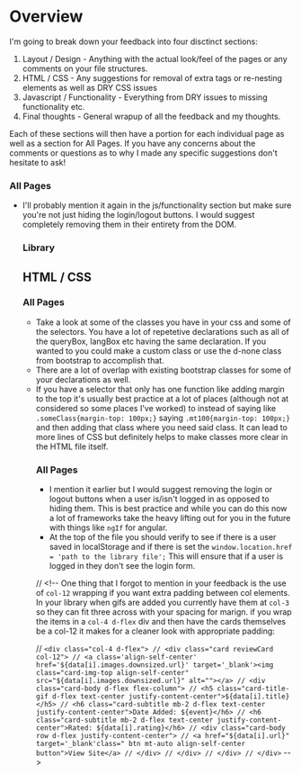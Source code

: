 # Overview

I'm going to break down your feedback into four disctinct sections:

1. Layout / Design - Anything with the actual look/feel of the pages or any comments on your file structures.
2. HTML / CSS - Any suggestions for removal of extra tags or re-nesting elements as well as DRY CSS issues
3. Javascript / Functionality - Everything from DRY issues to missing functionality etc.
4. Final thoughts - General wrapup of all the feedback and my thoughts.

Each of these sections will then have a portion for each individual page as well as a section for All Pages. If you have any concerns about the comments or questions as to why I made any specific suggestions don't hesitate to ask!

<!-- ## Layout/Design
Overall solid design work across the site. The only major issues I have are regarding different size screens as you'll see below. Also, it seems
super nitpicky but your front page of a site should always be in the top level folder. This is because when a server loads, if you don't have custom routing (and sometimes even if you do) it defaults to whatever html file is called `index.html` in the top level folder for the site. At this point its accepted best practice even WITH custom rouuting. -->

### All Pages

<!-- * You're importing the js files for ALL of the pages on each page. If you have custom JS for each page this doesn't need to happen. If you want some code repeated on each of them  for example the menu at the top or the feedback form, pull that out to a separate js file like `shared.js` or `menu.js` and then have each page load the page specific AND that custom styling. -->
<!-- * So there are a couple issues with the menu you're currently using. If you drop down to the size where the menu items disappear and are replaced by the hamburger icon clicking the icon doesn't open up the menu. There by making the menu inaccessable at lower screen widths. So this can be accomplished with the following minor adjustments:
    1. Remove the `$("#logoutButton").css('display', 'inherit');` and the `$('#loginButton').css('display', 'inherit');` from the js files adjusting the menu items.
    2. Add the `py-0` class (removes top and bottom padding) and the `text-center` (centers text for mobile menu view) to the `nav` tag.
    3. Remove the `height: 50px` from the css file for the navbar itself.
    4. Add the `mt-0` class (removes top margin) to each of the `li` tags in the nav
    5. Add the `ml-auto` class to the `ul` tag containing the login and logout buttons
    6. Remove the `float-right` classes from the login and logout buttons.
    7. Remove the trailing spaces from the `data-target` and `aria-controls` attributes on the `nav` tag and from the `id` attribute of the div with `id="navbarSupportedContent "` -->
<!-- * So basically what the above does is it keeps the login and logout to the right with the ml-auto on the ul tag (therby not needing the float-right classes). By removing the top and bottom margins and padding it keeps the menu to the same size as it was before (the 50px). By removing the trailing spaces it allows for the dropdown menu button to function. The text-center makes it a cleaner look when the dropdown mobilem menu is open. And finally removing the height: 50px allows for the background to dropdown when the mobile menu opens up. -->
<!-- * You're importing all of your javascript tags at the bottom of your body. This is completely acceptable for the about.js/index.js etc. As a best practice though, load all prereqs such as jQuery, popper, and bootstrap.js in the head. If you wrap your js file in a $(document).ready() you can also load those files (index.js etc) in the head. -->

- I'll probably mention it again in the js/functionality section but make sure you're not just hiding the login/logout buttons. I would suggest completely removing them in their entirety from the DOM.
  <!-- * For the feedback form on all pages I would recommend having the text area line up on the right side with the email input so the end of each box are directly inline. This would help maintain the clean look you have going through the rest of the page.
- Also on the feedback form, from a UX standpoint I would recommend changing "Save Changes" to say "Submit Feedback" and ensure that when the button is clicked it closes the modal. -->

<!-- ### Main Page
* You're running into a couple issues with the box sizing on smaller screen. For the carousel and the div to its left they break on smaller screens. I would suggest removing the `height: 500px` from the .boxLeft css to allow the div to grow. You could also change the `col-5` and `col-7` classes to be `col-md-5` and `col-md-7` then add `col-12` to each of the boxes to allow for the containers to increase in size at lower screen resolutions. If you're doing the above you'll also want to remove the `height: 500px` from the right box as well otherwise it will have a ton of deadspace below it.  -->
<!-- * The three cards at the bottom (although I didn't metion this in the readme) would probably look best at lower resolutions if they were stacked in a column. This could be accomplished by changing some of the `col-` classes on them as well as changing some styling or adding/removing bootstrap classes to the containers.  -->

<!--
### About
* Similar to the Main page, at lower resolutions you should change the layout of the boxLeft and boxRight to have different widths at lower resolutions so they don't appear smashed together.
* I would reccomend the same as above for the comments. At lower resolutions instead of 3 across you could go to 2 across and then finally only 1 per row. This is easily accomplished through the addition of more `col-??` and/or `col-??-??` classes -->

### Library

<!-- * The endpoint select and the rest of the search fields for the different endpoints don't have the same left and right margin leading to an uneven feel. From a strict UI sense I would recommend having a bottom border underneath the endpoint container. -->
<!-- * The div with the `id="searchResults"` has the row and container-fluid classes. This leads to an uneven margin. I would suggest removing both of those and then replacing the justify-content-center with justify-content-between. This would also require you to add the flex-wrap class as well. -->
<!-- * On smaller size screens like the previous suggestions, take a look at adding in different `col-xx-xx` classes.  -->

<!-- ### Login
* Honestly no issues. Looks really good. -->

## HTML / CSS

### All Pages

- Take a look at some of the classes you have in your css and some of the selectors. You have a lot of repetetive declarations such as all of the queryBox, langBox etc having the same declaration. If you wanted to you could make a custom class or use the d-none class from bootstrap to accomplish that.
- There are a lot of overlap with existing bootstrap classes for some of your declarations as well.
  <!-- * When you're using things like `color: rgb(219, 70, 26);` in different selectors (shows up 6x in your CSS) you're probably better off making it a sepearate class and adding it where it makes the most sense. -->
- If you have a selector that only has one function like adding margin to the top it's usually best practice at a lot of places (although not at considered so some places I've worked) to instead of saying like `.someClass{margin-top: 100px;}` saying `.mt100{margin-top: 100px;}` and then adding that class where you need said class. It can lead to more lines of CSS but definitely helps to make classes more clear in the HTML file itself.
  <!-- * You're using `<br>` tags in your modal body for the feedback on all pages. Try to avoid those tags whenever possible. The same effect can be accomplished via CSS and the use of block elements.
- Also in the modal you have unlinked label tags such as in the following snippet: `<label for="stars">Rate us!</label> <select>...` If you're using a label tag you need to have it "linked" to its corresponding form element. For it to link the `for` attribute has to contain the `id` of the form element it goes with. So in the case of the example above, you should refactor it to: `<label for="stars">Rate us!</label> <select id="stars">...` so the select has an `id` attribute that matches its `label` and vice versa. -->
  <!-- ### Main Page
- No issues specific to the Main Page that I saw only the ones shared across all pages as outlined above. -->
  <!-- ### About
- As mentioned above you have some labels that aren't linked properly to their corresponding form elements. If you have labels best practice is to have them linked.

### Library

- Same as above regarding labels and form elements. -->
  <!-- ### Login
- Same thing with labels and forms. -->

## Javascript / Functionality

<!-- Overall you have the majority of the functionality with clean code. You're missing a few pieces of functionality that I'll outline below.  -->

### All Pages

- I mention it earlier but I would suggest removing the login or logout buttons when a user is/isn't logged in as opposed to hiding them. This is best practice and while you can do this now a lot of frameworks take the heavy lifting out for you in the future with things like `ngIf` for angular.
  <!-- * You have the snippet of code to change what links are visible at the top of each js file. I mention it above but it would probably be best to remove out repeated code to a separate js file with an appropriate name. -->
  <!-- * Your feedback form doesn't long anything to the console and also doesn't close when the "Save Changes" button is clicked. Like I mention above if you rename it "Submit" and it doesn't close on click it can lead to a user thinking it's broken which might cause multiple submissions before they just manually close it.  -->
  <!-- ### Main Page
- No issues (no real JS on this page outside of the shared menu JS) -->
  <!-- ### About
- Lines 127-129 are a repeat of the entire `sortByRatingDescending()` function. These lines of code can be moved to line 177 right before `appendRating()` where you can simply just call the `sortByRatingDescending()` function.
- No other issues. -->
  <!-- ### Library
- At the top of the file you should verify to see if there is a user saved in localStorage and if there isn't set the `window.location.href = 'path to the login file';` This will ensure that if a user isn't logged in they don't have access to the library. As it is I can type in /library/library.html manually and get access to the page. -->
  <!-- * You have a lot of `someSelector.css()` lines of code and some of them are repetitive such as

````javascript
    $('#offsetBox').css('display', 'none');
    $('#ratingBox').css('display', 'none');
    $('#langBox').css('display', 'none');
``` -->
<!-- * If you were to add a single class to all of those such as "searchItems" or whatever you could simply say `$('.searchItems').css('display', 'none')`; -->
<!-- * You're reusing a lot of code between line 75 and 175. Since you're using a .fail for each of the calls my suggestion is as follows:
    1. Instead of the if `.val() === something` then do that `getJSON`, I'd suggest having an if `.val()=== something` then build the query string based off the format for that endpoint.
    2. Then you could have a single .getJSON with whatever string was built for the appropriate endpoint. This would be the URL built custom for search or translate or random.
    3. The only refactoring portion would be that since you'd either need `data` or `data.data` you could simply say `if(Array.isArray(data.data)){appendGif(data.data)}` `else{appendGif(data)}` this would remove upwards of 70 lines of code if properly refactored.
* You're utilizing `alert()` in several places. In production code you pretty much never want to use alerts. Best practice would be to update the DOM in some way. This could be as simple as adding a card to the results container saying "Something went wrong etc etc." -->
* The translate and random endpoints will ALWAYS return results even if the user types in something like `fajp8o43ljq7avjl` in the search field. The search endpoint will return an empty array if nothing matches the search field though. I would suggest refactoring the code to have feedback to the DOM to say something like "No Results Found Try a Different Search Term" otherwise it can come across as a broken site which can lead to a bad user experience.
### Login
* You have a lot of `someSelector.css()` lines of code and some of them are repetative such as
``` javascript
    $('#loginSubmit').css('display', 'none');
    $('.username').css('display', 'none');
    $('.password').css('display', 'none');
````

- If you were to add a single class to all of those such as "loginStepOne" or whatever you could simply say `$('.loginStepOne').css('display', 'none')`;
  <!-- * On lines 45-57 you're looping through all of the USERS array to check each ones password and username. Unfortunately if there's a match you're not stopping the loop. What this means is that the counter for the loop `i` will keep counting up. When you go to save `USERS[i]` in localStorage on line 77 `i` will ALWAYS be equal to the last index of USERS so only the last user will ever be stored. To overcome this you can add a `return;` in place of `verified = true` at line 50. Then you can remove the if statement at around the code on lines 54 and 55 since that code will only be hit if a username and password DON'T match. -->
- At the top of the file you should verify to see if there is a user saved in localStorage and if there is set the `window.location.href = 'path to the library file';` This will ensure that if a user is logged in they don't see the login form.

<!-- ## Final Thoughts
* First off these are the big things I noticed when going through the code and functionality. I might have missed things or not fully explained something in here that you want more clarification on. In general I tried to avoid making comments such as `I would have done it X way but Y way is acceptable` as that doesn't really help you learn. I stuck mostly to broken things or best practices.
* Overall awesome work on this. This was A LOT to take in and I'm well aware of that.
* Definitely focus on making sure your pages scale with the browser window as that can make or break a sites feel especially with so many things being accessed on smart phones today.
* I would highly recommend you take a look at some basic tutorials for Angular between now and the start of Sebastian's class.
* Also focus on refactoring all of the things I mentioned and once you're comfortable in Angular try going back and refactoring this project in angular.
* You definitely have an aptitude for this and if you keep putting the effort in you have so far you'll do quite well.
* Feel free to reach out if you have any concerns or thoughts. Also feel free to reach out for feedback if you go through and finish all of the bonus stuff for this or any of the other projects we worked on. -->

// <!-- One thing that I forgot to mention in your feedback is the use of `col-12` wrapping if you want extra padding between col elements. In your library when gifs are added you currently have them at `col-3` so they can fit three across with your spacing for marign. if you wrap the items in a `col-4 d-flex` div and then have the cards themselves be a col-12 it makes for a cleaner look with appropriate padding:

// `<div class="col-4 d-flex"> // <div class="card reviewCard col-12"> // <a class='align-self-center' href='${data[i].images.downsized.url}' target='_blank'><img class="card-img-top align-self-center" src="${data[i].images.downsized.url}" alt=""></a> // <div class="card-body d-flex flex-column"> // <h5 class="card-title-gif d-flex text-center justify-content-center">${data[i].title}</h5> // <h6 class="card-subtitle mb-2 d-flex text-center justify-content-center">Date Added: ${event}</h6> // <h6 class="card-subtitle mb-2 d-flex text-center justify-content-center">Rated: ${data[i].rating}</h6> // <div class="card-body row d-flex justify-content-center"> // <a href="${data[i].url}" target='_blank'class=" btn mt-auto align-self-center button">View Site</a> // </div> // </div> // </div> // </div>` -->

